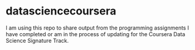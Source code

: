 # datasciencecoursera
I am using this repo to share output from the programming assignments I have completed or am in the process of updating for the Coursera Data Science Signature Track.
